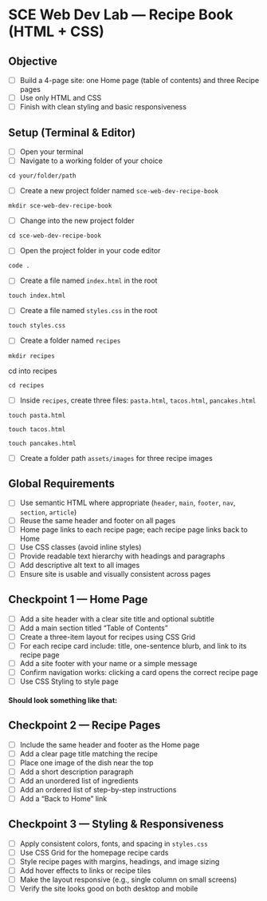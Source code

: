 # SCE Web Dev Lab — Recipe Book (HTML + CSS)

## Objective

- [ ] Build a 4-page site: one Home page (table of contents) and three Recipe pages
- [ ] Use only HTML and CSS
- [ ] Finish with clean styling and basic responsiveness

## Setup (Terminal & Editor)

- [ ] Open your terminal
- [ ] Navigate to a working folder of your choice

```
cd your/folder/path
```

- [ ] Create a new project folder named `sce-web-dev-recipe-book`

```
mkdir sce-web-dev-recipe-book
```

- [ ] Change into the new project folder

```
cd sce-web-dev-recipe-book
```

- [ ] Open the project folder in your code editor

```
code .
```

- [ ] Create a file named `index.html` in the root

```
touch index.html
```

- [ ] Create a file named `styles.css` in the root

```
touch styles.css
```

- [ ] Create a folder named `recipes`

```
mkdir recipes
```

cd into recipes

```
cd recipes
```

- [ ] Inside `recipes`, create three files: `pasta.html`, `tacos.html`, `pancakes.html`

```
touch pasta.html
```

```
touch tacos.html
```

```
touch pancakes.html
```

- [ ] Create a folder path `assets/images` for three recipe images

## Global Requirements

- [ ] Use semantic HTML where appropriate (`header`, `main`, `footer`, `nav`, `section`, `article`)
- [ ] Reuse the same header and footer on all pages
- [ ] Home page links to each recipe page; each recipe page links back to Home
- [ ] Use CSS classes (avoid inline styles)
- [ ] Provide readable text hierarchy with headings and paragraphs
- [ ] Add descriptive alt text to all images
- [ ] Ensure site is usable and visually consistent across pages

## Checkpoint 1 — Home Page

- [ ] Add a site header with a clear site title and optional subtitle
- [ ] Add a main section titled “Table of Contents”
- [ ] Create a three-item layout for recipes using CSS Grid
- [ ] For each recipe card include: title, one-sentence blurb, and link to its recipe page
- [ ] Add a site footer with your name or a simple message
- [ ] Confirm navigation works: clicking a card opens the correct recipe page
- [ ] Use CSS Styling to style page

#### Should look something like that:

## Checkpoint 2 — Recipe Pages

- [ ] Include the same header and footer as the Home page
- [ ] Add a clear page title matching the recipe
- [ ] Place one image of the dish near the top
- [ ] Add a short description paragraph
- [ ] Add an unordered list of ingredients
- [ ] Add an ordered list of step-by-step instructions
- [ ] Add a “Back to Home” link

## Checkpoint 3 — Styling & Responsiveness

- [ ] Apply consistent colors, fonts, and spacing in `styles.css`
- [ ] Use CSS Grid for the homepage recipe cards
- [ ] Style recipe pages with margins, headings, and image sizing
- [ ] Add hover effects to links or recipe tiles
- [ ] Make the layout responsive (e.g., single column on small screens)
- [ ] Verify the site looks good on both desktop and mobile

